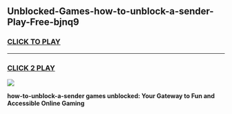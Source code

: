 
## Unblocked-Games-how-to-unblock-a-sender-Play-Free-bjnq9
<h3>
<a href="https://premium76.site?title=how-to-unblock-a-sender&ref=21A">CLICK TO PLAY</a></h3>
<hr>

<h3>
<a href="https://premium76.site?title=how-to-unblock-a-sender&ref=21A">CLICK 2 PLAY</a>
  
</h3>

<a href="https://premium76.site?title=how-to-unblock-a-sender&ref=21A"><img src="https://clearcache.store/games.png"></a>


**how-to-unblock-a-sender games unblocked: Your Gateway to Fun and Accessible Online Gaming**
